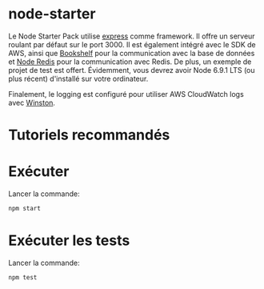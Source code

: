 
# node-starter

Le Node Starter Pack utilise [express](http://expressjs.com/) comme framework. Il offre un serveur roulant par défaut
sur le port 3000. Il est également intégré avec le SDK de AWS, ainsi que [Bookshelf](http://bookshelfjs.org/) pour la
communication avec la base de données et [Node Redis](http://redis.js.org/) pour la communication avec Redis.
De plus, un exemple de projet de test est offert. Évidemment, vous devrez avoir Node 6.9.1 LTS (ou plus récent) d'installé sur votre ordinateur.

Finalement, le logging est configuré pour utiliser AWS CloudWatch logs avec [Winston](https://github.com/lazywithclass/winston-cloudwatch).

# Tutoriels recommandés


# Exécuter

Lancer la commande:
```sh
npm start
```

# Exécuter les tests

Lancer la commande:
```sh
npm test
```
